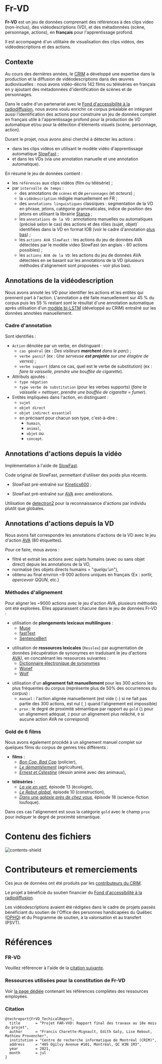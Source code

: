 # Fr-VD

**Fr-VD** est un jeu de données comprenant des références à des clips video (non-inclus), 
des vidéodescriptions (VD), et des métadonnées (scène, personnage, actions),
en **français** pour l'apprentissage profond.

Il est accompagné d'un utilitaire de visualisation des clips vidéos, des vidéodescriptions et des actions.

## Contexte

Au cours des dernières années, le [CRIM][CRIM] a développé une expertise dans la production et la diffusion de 
vidéodescriptions dans des œuvres audiovisuelles : nous avons vidéo-décris 142 films ou téléséries en français 
en y ajoutant des métadonnées d'identification de scènes et de personnages.


Dans le cadre d'un partenariat avec le [Fond d'accessibilité à la radiodiffusion][FAR], nous avons voulu enrichir
ce corpus préalable en intégrant aussi l'identification des actions pour construire un jeu de données complet 
en français utile à l'apprentissage profond pour la production de VD 
automatique et/ou pour la détection d'éléments visuels (scène, personnage, action). 

Durant le projet, nous avons ainsi cherché à détecter les actions :
- dans les clips vidéos en utilisant le modèle vidéo d'apprentissage automatique [SlowFast][SlowFast] ;
- et dans les VDs (via une annotation manuelle et une annotation automatique).

En résumé le jeu de données contient : 
- les `références` aux clips vidéos (film ou télésérie) ;
- par `intervalle de temps` : 
    - des annotations de `scènes` et de `personnages` (et _acteurs_) ;
    - la `vidédescription` rédigée manuellement en FR ;
    - des `annotations linguistiques` classiques : segmentation de la VD en phrase, jetons, catégorie grammaticales, 
      indice de position des jetons en utilisant la librairie [Stanza][Stanza] ;
    - les `annotations de la VD` : annotations manuelles ou automatiques (précisé selon le cas) des actions et des 
      rôles (sujet, objet)` identifiées dans la VD en format IOB 
      (voir le cadre d'annotation [plus bas](#Cadre-d'annotation)) ;
    - les `actions AVA SlowFast` : les actions du jeu de données AVA détectées par le modèle video SlowFast 
      (en anglais - 80 actions possibles) ;
    - les `actions AVA de la VD`: les actions du jeu de données AVA détectées en se basant sur les 
      annotations de la VD (plusieurs méthodes d'alignement sont proposées - voir plus bas).

[CRIM]:https://www.crim.ca/fr/
[FAR]:https://www.baf-far.ca/fr   
[Stanza]: https://stanfordnlp.github.io/stanza/
    
## Annotations de la vidéodescription

Nous avons annoté les VD pour identifier les actions et les entités qui prennent part à l'action.
L'annotation a été faite manuellement sur 45 % du corpus puis les 55 % restant sont le résultat d'une annotation 
automatique après utilisation d'un [modèle bi-LSTM][bi-LSTM] (développé au CRIM) entraîné sur les données 
annotées manuellement.

[bi-LSTM]:https://tac.nist.gov/publications/2017/participant.papers/TAC2017.CRIM.proceedings.pdf

### Cadre d'annotation

Sont identifiés : 
 - `Action` dénotée par un verbe, en distinguant : 
    - `cas général` (ex : _Des visiteurs **marchent** dans le parc_) ; 
    - `verbe passif` (ex : _Une serveuse **est projetée** sur une étagère de verres_) ; 
    - `verbe support` (dans ce cas, quel est le verbe de substitution)
      (ex : _faire la vaisselle_, _prendre une bouffée de cigarette_).
- Attributs ajoutés : 
    - `type négation`
    - `type verbe de substitution` (pour les verbes supports) 
      (_faire la vaisselle_ = _nettoyer_, _prendre une bouffée de cigarette_ = _fumer_).
 - Entités impliquées dans l'action, en distinguant :
    - `sujet` 
    - `objet direct` 
    - `objet indirect essentiel`
    - en précisant pour chacun son type, c'est-à-dire :
        - `humain`,
        - `animal`, 
        - `objet` ou
        - `concept`.
      

## Annotations d'actions depuis la vidéo

Implémentation à l'aide de [SlowFast][SlowFast].

[SlowFast]: https://github.com/facebookresearch/SlowFast  

Code original de SlowFast, permettant d'utiliser des poids plus récents.  
 - SlowFast pré-entraîné sur [Kinetics600][Kinetics600] ;

[Kinetics600]: https://deepmind.com/research/open-source/kinetics

- SlowFast pré-entraîné sur [AVA][AVA] avec améliorations.

[AVA]: https://research.google.com/ava/

Utilisation de [detectron2][detectron2] pour la reconnaissance d'actions par individu plutôt que globales.

[detectron2]: https://github.com/facebookresearch/detectron2

## Annotations d'actions depuis la VD

Nous avons fait correspondre les annotations d'actions de la VD avec le jeu d'action [AVA][AVA] (80 étiquettes).

Pour ce faire, mous avons :
- filtré et extrait les actions avec sujets humains (avec ou sans objet direct) depuis les annotations de la VD,
- normalisé (les objets directs humains = "_quelqu'un_"),
- obtenu au final environ ~9 000 actions uniques en français (Ex : _sortir, apercevoir QQUN_, etc.)

### Méthodes d'alignement

Pour aligner les ~9000 actions avec le jeu d'action AVA, plusieurs méthodes ont été explorées. 
Elles apparaissent chacune dans le jeu de données Fr-VD :
- utilisation de **plongements lexicaux multilingues** : 
  - [Muse][Muse]
  - [fastText][fasttext]
  - [SentenceBert][SB]
  
[Muse]:https://ai.facebook.com/tools/muse/
[fasttext]:https://fasttext.cc/docs/en/crawl-vectors.html
[SB]:https://www.sbert.net/

- utilisation de **ressources lexicales** (`Resslex`) par augmentation de données 
  (récupération de synonymes en traduisant le jeu d'actions [AVA]), en concaténant les ressources suivantes : 
  - [Dictionnaire électronique de synonymes][Des]
  - [Wonef][Wonef]
  - [Wolf][Wolf]
  
[Des]:https://crisco2.unicaen.fr/des/
[Wonef]:https://aclanthology.org/W14-0105.pdf
[Wolf]:https://gforge.inria.fr/projects/wolf/

- utilisation d'un **alignement fait manuellement** pour les 300 actions les plus fréquentes du corpus 
  (représente plus de 50% des occurrences du corpus) : 
  - `manuel` : 
    l'action alignée manuellement (est vide (`-`) si ne fait pas partie des 300 actions, 
    est nul (`_`) quand l'alignement est impossible)
  - `prox` : 
    le degré de proximité sémantique par rapport au `gold`
    (`1` pour un alignement adéquat, `2` pour un alignement plus relâché, `0` si aucune action AVA ne correspond) 
 
    
### Gold de 6 films

Nous avons également procédé à un alignement manuel complet sur quelques films du corpus de genres très différents : 
- **films** : 
  - _[Bon Cop, Bad Cop][Bon Cop, Bad Cop]_ (policier), 
  - _[Le démantèlement][Le démantèlement]_ (agriculture),
  - _[Ernest et Célestine][Ernest et Célestine]_ (dessin animé avec des animaux),
    
[Bon Cop, Bad Cop]:https://en.wikipedia.org/wiki/Bon_Cop,_Bad_Cop
[Le démantèlement]:https://fr.wikipedia.org/wiki/Le_Démantèlement
[Ernest et Célestine]:https://fr.wikipedia.org/wiki/Ernest_et_C%C3%A9lestine_
    
- **téléséries** : 
  - _[La vie en vert][La vie en vert]_, épisode 13 (écologie), 
  - _[Le Rebut global][Le Rebut global]_, épisode 10 (construction), 
  - _[Dans une galaxie près de chez vous][Dans une galaxie près de chez vous]_, épisode 18 (science-fiction loufoque).

[La vie en vert]:https://fr.wikipedia.org/wiki/La_Vie_en_vert
[Le Rebut global]:https://fr.wikipedia.org/wiki/Le_Rebut_global
[Dans une galaxie près de chez vous]:https://fr.wikipedia.org/wiki/Dans_une_galaxie_pr%C3%A8s_de_chez_vous

Dans ces cas l'alignement est sous la catégorie `gold` avec le champ `prox` pour indiquer 
le degré de proximité sémantique.

# Contenu des fichiers

![contents-shield](https://img.shields.io/badge/contenu-bientôt%20disponible-yellow)


# Contributeurs et remerciements

Ces jeux de données ont été produits par les [contributeurs du CRIM](AUTHORS.md). 

Le projet a bénéficié du soutien financier du [Fond d'accessibilité à la radiodiffusion][FAR].

Les vidéodescriptions avaient été rédigées dans le cadre de projets passés bénéficiant 
du soutien de l'Office des personnes handicapées du Québec ([OPHQ][OPHQ]) et du 
Programme de soutien, à la valorisation et au transfert (PSVT).

[OPHQ]: https://www.ophq.gouv.qc.ca/

# Références

### FR-VD

Veuillez référencer à l'aide de la [citation suivante](README.md#Citation).


### Ressources utilisées pour la constitution de Fr-VD

Voir [la page dédiée](REFERENCES.md) contenant les références complètes des ressources employées.


### Citation
```
@techreport{FrVD_TechicalReport,
  title       = "Projet FAR-VVD: Rapport final des travaux au 18e mois du projet",
  author      = "Francis Charette-Mignault, Edith Galy, Lise Rebout, Mathieu Provencher",
  institution = "Centre de recherche informatique de Montréal (CRIM)",
  address     = "405 Ogilvy Avenue #101, Montréal, QC H3N 1M3",
  year        = 2021,
  month       = jul
}
```
